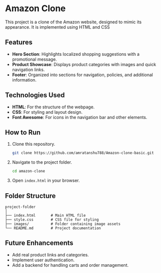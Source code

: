 # Amazon Clone

This project is a clone of the Amazon website, designed to mimic its appearance. It is implemented using HTML and CSS

## Features

- **Hero Section**: Highlights localized shopping suggestions with a promotional message.
- **Product Showcase**: Displays product categories with images and quick navigation links.
- **Footer**: Organized into sections for navigation, policies, and additional information.

## Technologies Used

- **HTML**: For the structure of the webpage.
- **CSS**: For styling and layout design.
- **Font Awesome**: For icons in the navigation bar and other elements.

## How to Run

1. Clone this repository.
   ```bash
   git clone https://github.com/amratanshu788/Amazon-clone-basic.git
   ```
2. Navigate to the project folder.
   ```bash
   cd amazon-clone
   ```
3. Open `index.html` in your browser.

## Folder Structure

```
project-folder
│
├── index.html       # Main HTML file
├── style.css        # CSS file for styling
├── images/          # Folder containing image assets
└── README.md        # Project documentation
```

## Future Enhancements

- Add real product links and categories.
- Implement user authentication.
- Add a backend for handling carts and order management.
